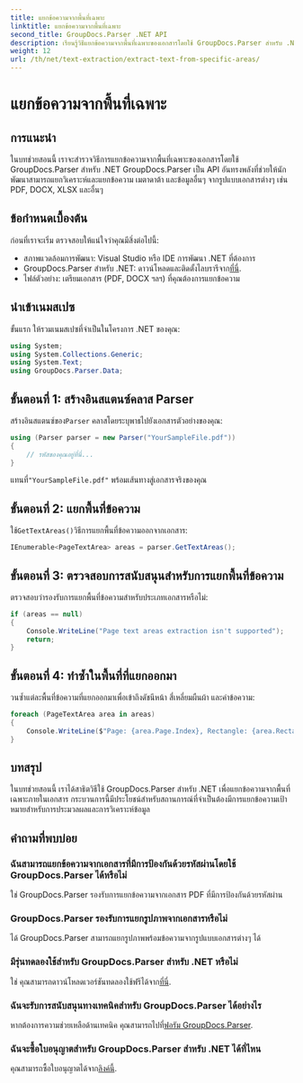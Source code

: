 ```yaml
---
title: แยกข้อความจากพื้นที่เฉพาะ
linktitle: แยกข้อความจากพื้นที่เฉพาะ
second_title: GroupDocs.Parser .NET API
description: เรียนรู้วิธีแยกข้อความจากพื้นที่เฉพาะของเอกสารโดยใช้ GroupDocs.Parser สำหรับ .NET คำแนะนำทีละขั้นตอนง่าย ๆ
weight: 12
url: /th/net/text-extraction/extract-text-from-specific-areas/
---
```


# แยกข้อความจากพื้นที่เฉพาะ

## การแนะนำ
ในบทช่วยสอนนี้ เราจะสำรวจวิธีการแยกข้อความจากพื้นที่เฉพาะของเอกสารโดยใช้ GroupDocs.Parser สำหรับ .NET GroupDocs.Parser เป็น API อันทรงพลังที่ช่วยให้นักพัฒนาสามารถแยกวิเคราะห์และแยกข้อความ เมตาดาต้า และข้อมูลอื่นๆ จากรูปแบบเอกสารต่างๆ เช่น PDF, DOCX, XLSX และอื่นๆ
## ข้อกำหนดเบื้องต้น
ก่อนที่เราจะเริ่ม ตรวจสอบให้แน่ใจว่าคุณมีสิ่งต่อไปนี้:
- สภาพแวดล้อมการพัฒนา: Visual Studio หรือ IDE การพัฒนา .NET ที่ต้องการ
-  GroupDocs.Parser สำหรับ .NET: ดาวน์โหลดและติดตั้งไลบรารีจาก[ที่นี่](https://releases.groupdocs.com/parser/net/).
- ไฟล์ตัวอย่าง: เตรียมเอกสาร (PDF, DOCX ฯลฯ) ที่คุณต้องการแยกข้อความ

## นำเข้าเนมสเปซ
ขั้นแรก ให้รวมเนมสเปซที่จำเป็นในโครงการ .NET ของคุณ:
```csharp
using System;
using System.Collections.Generic;
using System.Text;
using GroupDocs.Parser.Data;
```
## ขั้นตอนที่ 1: สร้างอินสแตนซ์คลาส Parser
 สร้างอินสแตนซ์ของ`Parser` คลาสโดยระบุพาธไปยังเอกสารตัวอย่างของคุณ:
```csharp
using (Parser parser = new Parser("YourSampleFile.pdf"))
{
    // รหัสของคุณอยู่ที่นี่...
}
```
 แทนที่`"YourSampleFile.pdf"` พร้อมเส้นทางสู่เอกสารจริงของคุณ
## ขั้นตอนที่ 2: แยกพื้นที่ข้อความ
 ใช้`GetTextAreas()`วิธีการแยกพื้นที่ข้อความออกจากเอกสาร:
```csharp
IEnumerable<PageTextArea> areas = parser.GetTextAreas();
```
## ขั้นตอนที่ 3: ตรวจสอบการสนับสนุนสำหรับการแยกพื้นที่ข้อความ
ตรวจสอบว่ารองรับการแยกพื้นที่ข้อความสำหรับประเภทเอกสารหรือไม่:
```csharp
if (areas == null)
{
    Console.WriteLine("Page text areas extraction isn't supported");
    return;
}
```
## ขั้นตอนที่ 4: ทำซ้ำในพื้นที่ที่แยกออกมา
วนซ้ำแต่ละพื้นที่ข้อความที่แยกออกมาเพื่อเข้าถึงดัชนีหน้า สี่เหลี่ยมผืนผ้า และค่าข้อความ:
```csharp
foreach (PageTextArea area in areas)
{
    Console.WriteLine($"Page: {area.Page.Index}, Rectangle: {area.Rectangle}, Text: {area.Text}");
}
```

## บทสรุป
ในบทช่วยสอนนี้ เราได้สาธิตวิธีใช้ GroupDocs.Parser สำหรับ .NET เพื่อแยกข้อความจากพื้นที่เฉพาะภายในเอกสาร กระบวนการนี้มีประโยชน์สำหรับสถานการณ์ที่จำเป็นต้องมีการแยกข้อความเป้าหมายสำหรับการประมวลผลและการวิเคราะห์ข้อมูล

## คำถามที่พบบ่อย
### ฉันสามารถแยกข้อความจากเอกสารที่มีการป้องกันด้วยรหัสผ่านโดยใช้ GroupDocs.Parser ได้หรือไม่
ใช่ GroupDocs.Parser รองรับการแยกข้อความจากเอกสาร PDF ที่มีการป้องกันด้วยรหัสผ่าน
### GroupDocs.Parser รองรับการแยกรูปภาพจากเอกสารหรือไม่
ได้ GroupDocs.Parser สามารถแยกรูปภาพพร้อมข้อความจากรูปแบบเอกสารต่างๆ ได้
### มีรุ่นทดลองใช้สำหรับ GroupDocs.Parser สำหรับ .NET หรือไม่
 ใช่ คุณสามารถดาวน์โหลดเวอร์ชันทดลองใช้ฟรีได้จาก[ที่นี่](https://releases.groupdocs.com/).
### ฉันจะรับการสนับสนุนทางเทคนิคสำหรับ GroupDocs.Parser ได้อย่างไร
 หากต้องการความช่วยเหลือด้านเทคนิค คุณสามารถไปที่[ฟอรัม GroupDocs.Parser](https://forum.groupdocs.com/c/parser/17).
### ฉันจะซื้อใบอนุญาตสำหรับ GroupDocs.Parser สำหรับ .NET ได้ที่ไหน
 คุณสามารถซื้อใบอนุญาตได้จาก[ลิงค์นี้](https://purchase.groupdocs.com/buy).